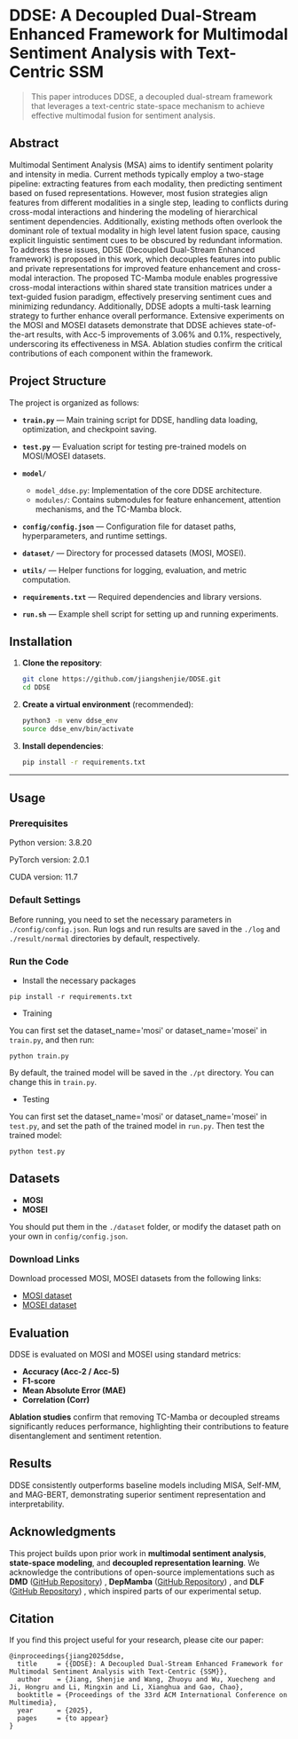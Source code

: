 # DDSE: A Decoupled Dual-Stream Enhanced Framework for Multimodal Sentiment Analysis with Text-Centric SSM
> This paper introduces DDSE, a decoupled dual-stream framework that leverages a text-centric state-space mechanism to achieve effective multimodal fusion for sentiment analysis.
## Abstract
Multimodal Sentiment Analysis (MSA) aims to identify sentiment polarity and intensity in media. Current methods typically employ a two-stage pipeline: extracting features from each modality, then predicting sentiment based on fused representations. However, most fusion strategies align features from different modalities in a single step, leading to conflicts during cross-modal interactions and hindering the modeling of hierarchical sentiment dependencies. Additionally, existing methods often overlook the dominant role of textual modality in high level latent fusion space, causing explicit linguistic sentiment cues to be obscured by redundant information. To address these issues, DDSE (Decoupled Dual-Stream Enhanced framework) is proposed in this work, which decouples features into public and private representations for improved feature enhancement and cross-modal interaction. The proposed TC-Mamba module enables progressive cross-modal interactions within shared state transition matrices under a text-guided fusion paradigm, effectively preserving sentiment cues and minimizing redundancy. Additionally, DDSE adopts a multi-task learning strategy to further enhance overall performance. Extensive experiments on the MOSI and MOSEI datasets demonstrate that DDSE achieves state-of-the-art results, with Acc-5 improvements of 3.06% and 0.1%, respectively, underscoring its effectiveness in MSA. Ablation studies confirm the critical contributions of each component within the framework.

## Project Structure

The project is organized as follows:

* **`train.py`** — Main training script for DDSE, handling data loading, optimization, and checkpoint saving.
* **`test.py`** — Evaluation script for testing pre-trained models on MOSI/MOSEI datasets.
* **`model/`**

  * `model_ddse.py`: Implementation of the core DDSE architecture.
  * `modules/`: Contains submodules for feature enhancement, attention mechanisms, and the TC-Mamba block.
* **`config/config.json`** — Configuration file for dataset paths, hyperparameters, and runtime settings.
* **`dataset/`** — Directory for processed datasets (MOSI, MOSEI).
* **`utils/`** — Helper functions for logging, evaluation, and metric computation.
* **`requirements.txt`** — Required dependencies and library versions.
* **`run.sh`** — Example shell script for setting up and running experiments.

## Installation

1. **Clone the repository**:

   ```bash
   git clone https://github.com/jiangshenjie/DDSE.git
   cd DDSE
   ```

2. **Create a virtual environment** (recommended):

   ```bash
   python3 -m venv ddse_env
   source ddse_env/bin/activate
   ```

3. **Install dependencies**:

   ```bash
   pip install -r requirements.txt
   ```

---

## Usage

### Prerequisites
Python version: 3.8.20

PyTorch version: 2.0.1

CUDA version: 11.7

### Default Settings
Before running, you need to set the necessary parameters in `./config/config.json`. Run logs and run results are saved in the `./log` and `./result/normal` directories by default, respectively.

### Run the Code
- Install the necessary packages
```
pip install -r requirements.txt
```

- Training

You can first set the dataset_name='mosi' or dataset_name='mosei' in `train.py`, and then run:
```
python train.py
```
By default, the trained model will be saved in the `./pt` directory. You can change this in `train.py`.
- Testing

You can first set the dataset_name='mosi' or dataset_name='mosei' in `test.py`, and set the path of the trained model in `run.py`. Then test the trained model:
```
python test.py
```
## Datasets

- **MOSI**
- **MOSEI**


You should put them in the `./dataset` folder, or modify the dataset path on your own in `config/config.json`. 

### Download Links

Download processed MOSI, MOSEI datasets from the following links:

- [MOSI dataset]([https://www.isi.edu/~lerman/downloads/digg2009.html](https://drive.google.com/drive/folders/1BBadVSptOe4h8TWchkhWZRLJw8YG_aEi?usp=sharing))
- [MOSEI dataset]([https://snap.stanford.edu/data/higgs-twitter.html](https://drive.google.com/drive/folders/1BBadVSptOe4h8TWchkhWZRLJw8YG_aEi?usp=sharing))


## Evaluation
DDSE is evaluated on MOSI and MOSEI using standard metrics:

* **Accuracy (Acc-2 / Acc-5)**
* **F1-score**
* **Mean Absolute Error (MAE)**
* **Correlation (Corr)**

**Ablation studies** confirm that removing TC-Mamba or decoupled streams significantly reduces performance, highlighting their contributions to feature disentanglement and sentiment retention.

## Results
DDSE consistently outperforms baseline models including MISA, Self-MM, and MAG-BERT, demonstrating superior sentiment representation and interpretability.

## Acknowledgments
This project builds upon prior work in **multimodal sentiment analysis**, **state-space modeling**, and **decoupled representation learning**.
We acknowledge the contributions of open-source implementations such as **DMD** ([GitHub Repository](https://github.com/mdswyz/DMD/tree/main)) , **DepMamba** ([GitHub Repository](https://github.com/Jiaxin-Ye/DepMamba)) , and **DLF** ([GitHub Repository](https://github.com/pwang322/DLF)) , which inspired parts of our experimental setup.

## Citation
If you find this project useful for your research, please cite our paper:

```
@inproceedings{jiang2025ddse,
  title     = {{DDSE}: A Decoupled Dual-Stream Enhanced Framework for Multimodal Sentiment Analysis with Text-Centric {SSM}},
  author    = {Jiang, Shenjie and Wang, Zhuoyu and Wu, Xuecheng and Ji, Hongru and Li, Mingxin and Li, Xianghua and Gao, Chao},
  booktitle = {Proceedings of the 33rd ACM International Conference on Multimedia},
  year      = {2025},
  pages     = {to appear}
}
```



